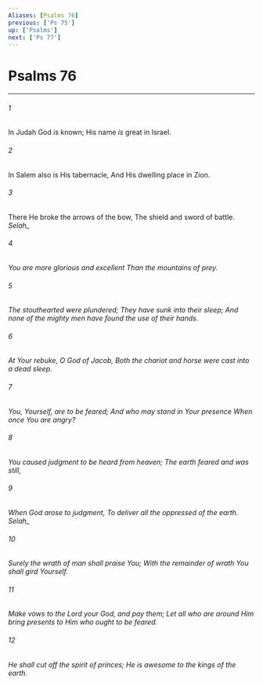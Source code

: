 ```yaml
---
Aliases: [Psalms 76]
previous: ['Ps 75']
up: ['Psalms']
next: ['Ps 77']
---
```

# Psalms 76

***


###### 1 
In Judah God _is_ known; His name _is_ great in Israel. 

###### 2 
In Salem also is His tabernacle, And His dwelling place in Zion. 

###### 3 
There He broke the arrows of the bow, The shield and sword of battle. <i class="selah">Selah_ 

###### 4 
You _are_ more glorious and excellent _Than_ the mountains of prey. 

###### 5 
The stouthearted were plundered; They have sunk into their sleep; And none of the mighty men have found the use of their hands. 

###### 6 
At Your rebuke, O God of Jacob, Both the chariot and horse were cast into a dead sleep. 

###### 7 
You, Yourself, _are_ to be feared; And who may stand in Your presence When once You are angry? 

###### 8 
You caused judgment to be heard from heaven; The earth feared and was still, 

###### 9 
When God arose to judgment, To deliver all the oppressed of the earth. <i class="selah">Selah_ 

###### 10 
Surely the wrath of man shall praise You; With the remainder of wrath You shall gird Yourself. 

###### 11 
Make vows to the Lord your God, and pay _them;_ Let all who are around Him bring presents to Him who ought to be feared. 

###### 12 
He shall cut off the spirit of princes; _He is_ awesome to the kings of the earth.
